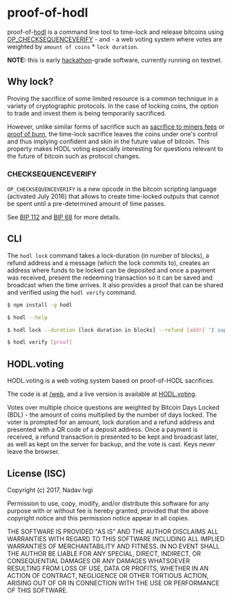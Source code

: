 # proof-of-hodl

proof-of-[hodl](https://bitcointalk.org/index.php?topic=375643.0) is a command line tool to time-lock and release bitcoins
using [OP_CHECKSEQUENCEVERIFY](https://github.com/bitcoin/bips/blob/master/bip-0112.mediawiki) -
and - a web voting system where votes are weighted by `amount of coins` * `lock duration`.

**NOTE:** this is early [hackathon](http://hack.bitembassy.org/)-grade software, currently running on testnet.


## Why lock?
Proving the sacrifice of some limited resource is a common technique in a variety of cryptographic protocols.
In the case of locking coins, the option to trade and invest them is being temporarily sacrificed.

However, unlike similar forms of sacrifice such as [sacrifice to miners fees](https://github.com/bitcoin/bips/blob/master/bip-0065.mediawiki#proving-sacrifice-to-miners-fees)
or [proof of burn](https://en.bitcoin.it/wiki/Proof_of_burn),
the time-lock sacrifice leaves the coins under one's control and thus implying confident and skin in the future value of bitcoin.
This property makes HODL voting especially interesting for questions relevant to the future of bitcoin such as protocol changes.

### CHECKSEQUENCEVERIFY

`OP_CHECKSEQUENCEVERIFY` is a new opcode in the bitcoin scripting language (activated July 2016)
that allows to create time-locked outputs that cannot be spent until a pre-determined
amount of time passes.

See [BIP 112](https://github.com/bitcoin/bips/blob/master/bip-0112.mediawiki)
and [BIP 68](https://github.com/bitcoin/bips/blob/master/bip-0068.mediawiki)
for more details.


## CLI
The `hodl lock` command takes a lock-duration (in number of blocks), a refund address and a message (which the lock commits to),
creates an address where funds to be locked can be deposited and once a payment was received,
present the redeeming transaction so it can be saved and broadcast when the time arrives.
It also provides a proof that can be shared and verified using the `hodl verify` command.

 ```bash
$ npm install -g hodl

$ hodl --help

$ hodl lock --duration [lock duration in blocks] --refund [addr] 'I support SegWit'

$ hodl verify [proof]
 ```


## HODL.voting

HODL.voting is a web voting system based on proof-of-HODL sacrifices.

The code is at [/web](https://github.com/shesek/proof-of-hodl/tree/master/web),
and a live version is available at [HODL.voting](https://hodl.voting).

Votes over multiple choice questions are weighted by Bitcoin Days Locked (BDL) - the amount of coins multiplied by the number of days locked.
The voter is prompted for an amount, lock duration and a refund address and presented with a QR code of a deposit address.
Once a payment is received, a refund transaction is presented to be kept and broadcast later, as well as kept on the server for backup, and the vote is cast.
Keys never leave the browser.

## License (ISC)

Copyright (c) 2017, Nadav Ivgi

Permission to use, copy, modify, and/or distribute this software for any purpose
with or without fee is hereby granted, provided that the above copyright notice
and this permission notice appear in all copies.

THE SOFTWARE IS PROVIDED "AS IS" AND THE AUTHOR DISCLAIMS ALL WARRANTIES WITH
REGARD TO THIS SOFTWARE INCLUDING ALL IMPLIED WARRANTIES OF MERCHANTABILITY AND
FITNESS. IN NO EVENT SHALL THE AUTHOR BE LIABLE FOR ANY SPECIAL, DIRECT,
INDIRECT, OR CONSEQUENTIAL DAMAGES OR ANY DAMAGES WHATSOEVER RESULTING FROM LOSS
OF USE, DATA OR PROFITS, WHETHER IN AN ACTION OF CONTRACT, NEGLIGENCE OR OTHER
TORTIOUS ACTION, ARISING OUT OF OR IN CONNECTION WITH THE USE OR PERFORMANCE OF
THIS SOFTWARE.

